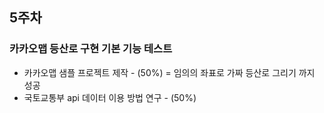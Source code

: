 ## 5주차

### 카카오맵 등산로 구현 기본 기능 테스트
+ 카카오맵 샘플 프로젝트 제작 - (50%) = 임의의 좌표로 가짜 등산로 그리기 까지 성공
+ 국토교통부 api 데이터 이용 방법 연구 - (50%)
